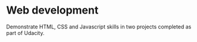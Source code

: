 # Web development

Demonstrate HTML, CSS and Javascript skills in two projects completed as part of Udacity.

